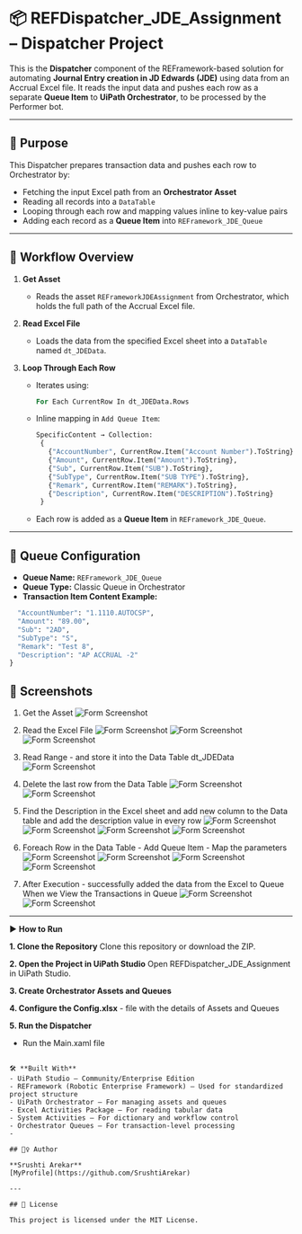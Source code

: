 # 📦 REFDispatcher_JDE_Assignment – Dispatcher Project

This is the **Dispatcher** component of the REFramework-based solution for automating **Journal Entry creation in JD Edwards (JDE)** using data from an Accrual Excel file. It reads the input data and pushes each row as a separate **Queue Item** to **UiPath Orchestrator**, to be processed by the Performer bot.

---

## 🎯 Purpose

This Dispatcher prepares transaction data and pushes each row to Orchestrator by:

- Fetching the input Excel path from an **Orchestrator Asset**
- Reading all records into a `DataTable`
- Looping through each row and mapping values inline to key-value pairs
- Adding each record as a **Queue Item** into `REFramework_JDE_Queue`

---

## 🔄 Workflow Overview

1. **Get Asset**  
   - Reads the asset `REFrameworkJDEAssignment` from Orchestrator, which holds the full path of the Accrual Excel file.

2. **Read Excel File**  
   - Loads the data from the specified Excel sheet into a `DataTable` named `dt_JDEData`.

3. **Loop Through Each Row**  
   - Iterates using:
     ```vb
     For Each CurrentRow In dt_JDEData.Rows
     ```
   - Inline mapping in `Add Queue Item`:
     ```vb
     SpecificContent → Collection:
      {
        {"AccountNumber", CurrentRow.Item("Account Number").ToString},
        {"Amount", CurrentRow.Item("Amount").ToString},
        {"Sub", CurrentRow.Item("SUB").ToString},
        {"SubType", CurrentRow.Item("SUB TYPE").ToString},
        {"Remark", CurrentRow.Item("REMARK").ToString},
        {"Description", CurrentRow.Item("DESCRIPTION").ToString}
      }
     ```
   - Each row is added as a **Queue Item** in `REFramework_JDE_Queue`.

---

## 🧠 Queue Configuration

- **Queue Name:** `REFramework_JDE_Queue`
- **Queue Type:** Classic Queue in Orchestrator
- **Transaction Item Content Example:**

```vb {
  "AccountNumber": "1.1110.AUTOCSP",
  "Amount": "89.00",
  "Sub": "2AD",
  "SubType": "S",
  "Remark": "Test 8",
  "Description": "AP ACCRUAL -2"
}
```


## 📸 Screenshots

1. Get the Asset
![Form Screenshot](Images/Step1.png)

2. Read the Excel File
![Form Screenshot](Images/Step2.png)
![Form Screenshot](Images/Step3.png)
![Form Screenshot](Images/Step4.png)

3. Read Range - and store it into the Data Table dt_JDEData
![Form Screenshot](Images/Step5.png)

4. Delete the last row from the Data Table
![Form Screenshot](Images/Step6.png)
![Form Screenshot](Images/Step7.png)

5. Find the Description in the Excel sheet and add new column to the Data table and add the description value in every row
![Form Screenshot](Images/Step8.png)
![Form Screenshot](Images/Step9.png)
![Form Screenshot](Images/Step10.png)
![Form Screenshot](Images/Step12.png)

6. Foreach Row in the Data Table -  Add Queue Item - Map the parameters
![Form Screenshot](Images/Step13.png)
![Form Screenshot](Images/Step14.png)
![Form Screenshot](Images/Step15.png)
![Form Screenshot](Images/Step16.png)

7. After Execution - successfully added the data from the Excel to Queue
When we View the Transactions in Queue
![Form Screenshot](Images/QueueTransactionView.png)
![Form Screenshot](Images/QueueTransactionView2.png)

---

▶️ **How to Run**

**1. Clone the Repository**
Clone this repository or download the ZIP.

**2. Open the Project in UiPath Studio**
Open REFDispatcher_JDE_Assignment in UiPath Studio.

**3. Create Orchestrator Assets and Queues**

**4. Configure the Config.xlsx** - file with the details of Assets and Queues

**5. Run the Dispatcher**
- Run the Main.xaml file

```

🛠️ **Built With**
- UiPath Studio – Community/Enterprise Edition
- REFramework (Robotic Enterprise Framework) – Used for standardized project structure
- UiPath Orchestrator – For managing assets and queues
- Excel Activities Package – For reading tabular data
- System Activities – For dictionary and workflow control
- Orchestrator Queues – For transaction-level processing
- 

## 🙋‍♀️ Author

**Srushti Arekar**  
[MyProfile](https://github.com/SrushtiArekar)

---

## 📄 License

This project is licensed under the MIT License.

